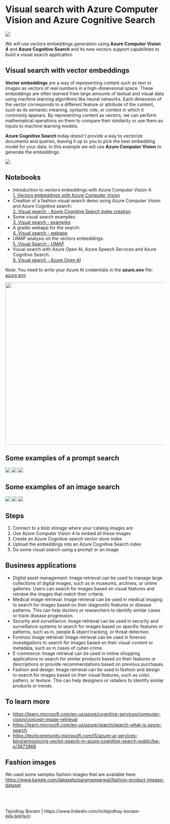 # Visual search with Azure Computer Vision and Azure Cognitive Search

<img src= "logo.jpg">

We will use vectors embeddings generation using **Azure Computer Vision 4** and **Azure Cognitive Search** and its new vectors support capabilities to build a visual search application.


## Visual search with vector embeddings
**Vector embeddings** are a way of representing content such as text or images as vectors of real numbers in a high-dimensional space. These embeddings are often learned from large amounts of textual and visual data using machine learning algorithms like neural networks. Each dimension of the vector corresponds to a different feature or attribute of the content, such as its semantic meaning, syntactic role, or context in which it commonly appears. By representing content as vectors, we can perform mathematical operations on them to compare their similarity or use them as inputs to machine learning models.

**Azure Cognitive Search** today doesn't provide a way to vectorize documents and queries, leaving it up to you to pick the best embedding model for your data. 
In this example we will use **Azure Computer Vision** to generate the embeddings.

<img src= "acs1.png">

## Notebooks

- Introduction to vectors embeddings with Azure Computer Vision 4:<br>
<a href="1. Vectors embeddings with Azure Computer Vision.ipynb">1. Vectors embeddings with Azure Computer Vision</a>
- Creation of a fashion visual search demo using Azure Computer Vision and Azure Cognitive search:<br>
<a href="2. Visual search - Azure Cognitive Search index creation.ipynb">2. Visual search - Azure Cognitive Search index creation</a>
- Some visual search examples:<br>
<a href="3. Visual search - examples.ipynb">3. Visual search - examples</a>
- A gradio webapp for the search:<br>
<a href="4. Visual search - webapp.ipynb">4. Visual search - webapp</a>
- UMAP analysis on the vectors embeddings:<br>
<a href="5. Visual Search - UMAP.ipynb">5. Visual Search - UMAP</a>
- Visual search with Azure Open AI, Azure Speech Services and Azure Cognitive Search:<br>
<a href="6. Visual search - Azure Open AI.ipynb">6. Visual search - Azure Open AI</a>

Note: You need to write your Azure AI credentials in the **azure.env** file: <a href="azure.env">azure.env</a>

<img src="demovideo.jpg" height=512>

## Some examples of a prompt search
<img src= "img/prompt search (1).jpg">
<img src= "img/prompt search (2).jpg">
<img src= "img/prompt search (3).jpg">

## Some examples of an image search
<img src= "img/image_search (1).jpg">
<img src= "img/image_search (2).jpg">
<img src= "img/image_search (3).jpg">

## Steps
1. Connect to a blob storage where your catalog images are
2. Use Azure Computer Vision 4 to embed all these images
3. Create an Azure Cognitive search vector store index
4. Upload the embeddings into an Azure Cognitive Search index
5. Do some visual search using a prompt or an image

## Business applications
- Digital asset management: Image retrieval can be used to manage large collections of digital images, such as in museums, archives, or online galleries. Users can search for images based on visual features and retrieve the images that match their criteria.
- Medical image retrieval: Image retrieval can be used in medical imaging to search for images based on their diagnostic features or disease patterns. This can help doctors or researchers to identify similar cases or track disease progression.
- Security and surveillance: Image retrieval can be used in security and surveillance systems to search for images based on specific features or patterns, such as in, people & object tracking, or threat detection.
- Forensic image retrieval: Image retrieval can be used in forensic investigations to search for images based on their visual content or metadata, such as in cases of cyber-crime.
- E-commerce: Image retrieval can be used in online shopping applications to search for similar products based on their features or descriptions or provide recommendations based on previous purchases.
- Fashion and design: Image retrieval can be used in fashion and design to search for images based on their visual features, such as color, pattern, or texture. This can help designers or retailers to identify similar products or trends.

## To learn more
- https://learn.microsoft.com/en-us/azure/cognitive-services/computer-vision/concept-image-retrieval
- https://learn.microsoft.com/en-us/azure/search/search-what-is-azure-search
- https://techcommunity.microsoft.com/t5/azure-ai-services-blog/announcing-vector-search-in-azure-cognitive-search-public/ba-p/3872868

## Fashion images
We used some samples fashion images that are available here:
https://www.kaggle.com/datasets/paramaggarwal/fashion-product-images-dataset

<br>
<br>

<br>
Tejodhay Bonam | https://www.linkedin.com/in/tejodhay-bonam-66b3661b0/
